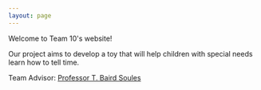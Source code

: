 ```yaml
---
layout: page
---
```

Welcome to Team 10's website!

Our project aims to develop a toy that will help children with special needs learn how to tell time.

Team Advisor: [Professor T. Baird Soules](http://ece.umass.edu/faculty/baird-soules)

